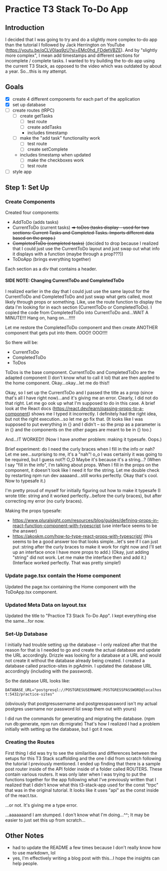 # Practice T3 Stack To-Do App

## Introduction

I decided that I was going to try and do a slightly more complex to-do app than the tutorial I followed by Jack Herrington on YouTube (https://youtu.be/qCLV0Iaq9zU?si=EMc0hd_FDdetVBZE). And by "slightly more complex", I mean add timestamps and different sections for incomplete / complete tasks. I wanted to try building the to-do app using the current T3 Stack, as opposed to the video which was outdated by about a year. So...this is my attempt.

## Goals

- [x] create 4 different components for each part of the application
- [x] set up database
- [ ] create routes (tRPC)
  - [ ] create getTasks
    - [ ] test route
    - [ ] create addTasks
    - includes timestamp
  - [ ] make the "add task" functionality work
    - [ ] test route
    - [ ] create setComplete
  - includes timestamp when updated
    - [ ] make the checkboxes work
    - [ ] test route
- [ ] style app

## Step 1: Set Up

### Create Components

Created four components:

- AddToDo (adds tasks)
- CurrentToDo (current tasks) ~~=> toDos (tasks display – used for two sections: Current Tasks and Completed Tasks. Imports different data based on the props.)~~
- ~~CompletedToDo (completed tasks)~~ (decided to drop because I realized that I could just use the CurrentToDo layout and just swap out what info it displays with a function (maybe through a prop???))
- ToDoApp (brings everything together)

Each section as a div that contains a header.

#### SIDE NOTE: Changing CurrentToDo and CompletedToDo

I realized earlier in the day that I could just use the same layout for the CurrentToDo and CompletedToDo and just swap what gets called, most likely through props or something. Like, use the route function to display the data I'm looking for in each section (CurrentToDo or CompletedToDo). I copied the code from CompletedToDo into CurrentToDo and...WAIT A MINUTE!!! Hang on, hang on....!!!!!

Let me restore the CompletedToDo component and then create ANOTHER component that gets put into them. OOO!! OOO!!!!

So there will be:

- CurrentToDo
- CompletedToDo
- ToDos

ToDos is the base component. CurrentToDo and CompletedToDo are the adapted component (I don't know what to call it lol) that are then applied to the home component. Okay...okay...let me do this!!

Okay, so I set up the CurrentToDo and I passed the title as a prop (since that's all I have right now)...and it's giving me an error. Clearly, I did not do that right. Let me go ook up what I'm supposed to do in this case. A brief look at the React docs (https://react.dev/learn/passing-props-to-a-component) shows me I typed it incorrectly. I definitely had the right idea, but not the right execution...so let me go fix that. (It looks like I was supposed to put everything in {} and I didn't – so the prop as a parameter is in {} and the components on the other pages are meant to be in {} too.)

And...IT WORKED!! (Now I have another problem: making it typesafe. Oops.)

Brief experiment: do I need the curly braces when I fill in the info or nah? Let me see...surprising to me, it's a "nah"! o_o I was certainly it was going to be required, but I guess not?! O_O Maybe it's because it's a string...? (When I say "fill in the info", I'm talking about props. When I fill in the props on the component, it doesn't look like I need it for the string. Let me double check by restarting npm run dev aaaaand...still works perfectly. Okay that's cool. Now to typesafe it.)

I'm pretty proud of myself for initially figuring out how to make it typesafe (I wrote title: string and it worked perfectly...before the curly braces), but after correcting my error (no curly braces).

Making the props typesafe:

- https://www.pluralsight.com/resources/blog/guides/defining-props-in-react-function-component-with-typescript (use interface seems to be the answer)
- https://akoskm.com/how-to-type-react-props-with-typescript/ (this seems to be a good answer too that looks simple...let's see if I can just put :string after the curly braces to make it work for right now and I'll set up an interface once I have more props to add.) (Okay, just adding "string" did not work. Let me make the interface then and add it.) (Interface worked perfectly. That was pretty simple!)

### Update page.tsx contain the Home component

Updated the page.tsx containing the Home component with the ToDoApp.tsx component.

### Updated Meta Data on layout.tsx

Updated the title to "Practice T3 Stack To-Do App". I kept everything else the same...for now.

### Set-Up Database

I initially had trouble setting up the database – I only realized after that the reason for that is I needed to go and create the actual database and update the URL accordingly. Drizzle was looking for a database at a URL and would not create it without the database already being created. I created a database called practice-sites in pgAdmin. I updated the database URL accordingly (including with the password).

So the database URL looks like:

`DATABASE_URL="postgresql://POSTGRESUSERNAME:POSTGRESSPASSWORD@localhost:5432/practice-sites"`

(obviously that postgresusername and postgresspassword isn't my actual postgres username nor password lol swap them out with yours)

I did run the commands for generating and migrating the database. (npm run db:generate, npm run db:migrate) That's how I realized I had a problem initially with setting up the database, but I got it now.

### Creating the Routes

First thing I did was try to see the similarities and differences between the setups for this T3 Stack scaffolding and the one I did from scratch following the tutorial I previously mentioned. I ended up finding that there is a sample post router inside of the API folder inside of a folder called ROUTERS. These contain various routers. It was only later when I was trying to put the functions together for the app following what I've previously written that I realized that I didn't know what this t3-stack-app used for the const "trpc" that was in the original tutorial. It looks like it uses "api" as the const inside of the react.tsx.

...or not. It's giving me a type error.

...aaaaaaand I am stumped. I don't know what I'm doing...^^; It may be easier to just set this up from scratch...

## Other Notes

- had to update the README a few times because I don't really know how to use markdown, lol
- yes, I'm effectively writing a blog post with this...I hope the insights can help people.
